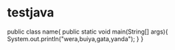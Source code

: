 # testjava
public class name{
   public static void main(String[] args){
   System.out.println("wera,buiya,gata,yanda");
   }
}
